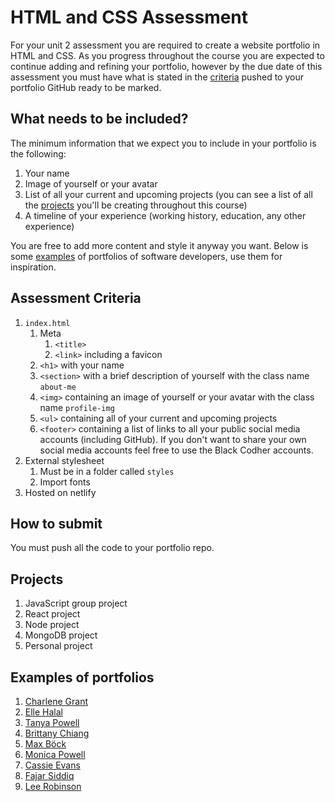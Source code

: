 # HTML and CSS Assessment

For your unit 2 assessment you are required to create a website portfolio in HTML and CSS. As you progress throughout the course you are expected to continue adding and refining your portfolio, however by the due date of this assessment you must have what is stated in the [criteria](#assessment-criteria) pushed to your portfolio GitHub ready to be marked.

## What needs to be included?

The minimum information that we expect you to include in your portfolio is the following:

1. Your name
1. Image of yourself or your avatar
1. List of all your current and upcoming projects (you can see a list of all the [projects](#projects) you'll be creating throughout this course)
1. A timeline of your experience (working history, education, any other experience)

You are free to add more content and style it anyway you want. Below is some [examples](#examples-of-portfolios) of portfolios of software developers, use them for inspiration.

## Assessment Criteria

<!-- Flesh this out some more -->
1. `index.html`
    1. Meta
        1. `<title>`
        1. `<link>` including a favicon
    1. `<h1>` with your name
    1. `<section>` with a brief description of yourself with the class name `about-me`
    1. `<img>` containing an image of yourself or your avatar with the class name `profile-img`
    1. `<ul>` containing all of your current and upcoming projects
    1. `<footer>` containing a list of links to all your public social media accounts (including GitHub). If you don't want to share your own social media accounts feel free to use the Black Codher accounts.
1. External stylesheet
    1. Must be in a folder called `styles`
    1. Import fonts
1. Hosted on netlify

## How to submit

You must push all the code to your portfolio repo.

## Projects

<!-- Update once names of projects have been finalised -->
1. JavaScript group project
1. React project
1. Node project
1. MongoDB project
1. Personal project

## Examples of portfolios

1. [Charlene Grant](https://charlene-grant.netlify.app)
1. [Elle Halal](http://www.ellehallal.dev/)
1. [Tanya Powell](https://www.tanyapowell.dev)
1. [Brittany Chiang](https://brittanychiang.com)
1. [Max Böck](https://mxb.dev)
1. [Monica Powell](https://aboutmonica.com)
1. [Cassie Evans](https://www.cassie.codes)
1. [Fajar Siddiq](https://fajarsiddiq.com)
1. [Lee Robinson](https://leerob.io)
